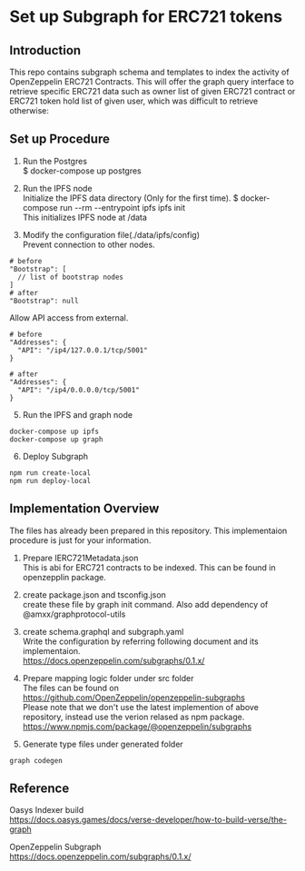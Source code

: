 # Set up Subgraph for ERC721 tokens

## Introduction

This repo contains subgraph schema and templates to index the activity of OpenZeppelin ERC721 Contracts. This will offer the graph query interface to retrieve specific ERC721 data such as owner list of given ERC721 contract or ERC721 token hold list of given user, which was difficult to retrieve otherwise:

## Set up Procedure
1. Run the Postgres  
$ docker-compose up postgres

2. Run the IPFS node  
Initialize the IPFS data directory (Only for the first time).
$ docker-compose run --rm --entrypoint ipfs ipfs init  
This initializes IPFS node at /data

3. Modify the configuration file(./data/ipfs/config)  
Prevent connection to other nodes.  
```
# before
"Bootstrap": [
  // list of bootstrap nodes
]
# after
"Bootstrap": null
```
  Allow API access from external.

```
# before
"Addresses": {
  "API": "/ip4/127.0.0.1/tcp/5001"
}

# after
"Addresses": {
  "API": "/ip4/0.0.0.0/tcp/5001"
}
```

5. Run the IPFS and graph node 
``` 
docker-compose up ipfs  
docker-compose up graph
```

6. Deploy Subgraph  
``` 
npm run create-local
npm run deploy-local
``` 

## Implementation Overview  
The files has already been prepared in this repository. This implementaion procedure is just for your information.

1. Prepare IERC721Metadata.json  
This is abi for ERC721 contracts to be indexed. This can be found in openzepplin package.

2. create package.json and tsconfig.json  
create these file by graph init command.
Also add dependency of @amxx/graphprotocol-utils

3. create schema.graphql and subgraph.yaml  
Write the configuration by referring following document and its implementaion.  
https://docs.openzeppelin.com/subgraphs/0.1.x/

4. Prepare mapping logic folder under src folder  
The files can be found on https://github.com/OpenZeppelin/openzeppelin-subgraphs  
Please note that we don't use the latest implemention of above repository, instead use the verion relased as npm package. https://www.npmjs.com/package/@openzeppelin/subgraphs

5. Generate type files under generated folder  
``` 
graph codegen
``` 

## Reference
Oasys Indexer build  
https://docs.oasys.games/docs/verse-developer/how-to-build-verse/the-graph

OpenZeppelin Subgraph  
https://docs.openzeppelin.com/subgraphs/0.1.x/

